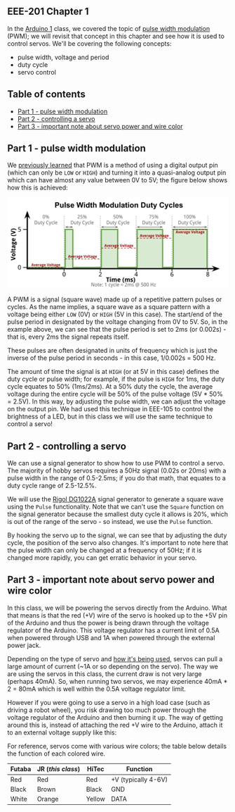 ## EEE-201 Chapter 1

In the [Arduino 1](https://github.com/techshop/EEE-105-Arduino-1) class, we covered the topic of [pulse width modulation](https://github.com/techshop/EEE-105-Arduino-1/tree/master/chapter_3#part-2---pwm-digital-output) (PWM); we will revisit that concept in this chapter and see how it is used to control servos.  We'll be covering the following concepts:
- pulse width, voltage and period
- duty cycle
- servo control

## Table of contents

* [Part 1 - pulse width modulation](#part-1---pulse-width-modulation)
* [Part 2 - controlling a servo](#part-2---controlling-a-servo)
* [Part 3 - important note about servo power and wire color](#part-3---important-note-about-servo-power-and-wire-color)

## Part 1 - pulse width modulation

We [previously learned](https://github.com/techshop/EEE-105-Arduino-1/tree/master/chapter_3#part-2---pwm-digital-output) that PWM is a method of using a digital output pin (which can only be `LOW` or `HIGH`) and turning it into a quasi-analog output pin which can have almost any value between 0V to 5V; the figure below shows how this is achieved:

<p align="center">
    <img src="https://raw.githubusercontent.com/techshop/EEE-201-Arduino-2/master/chapter_1/PWM.png">
</p>

A PWM is a signal (square wave) made up of a repetitive pattern pulses or cycles.  As the name implies, a square wave as a square pattern with a voltage being either `LOW` (0V) or `HIGH` (5V in this case). The start/end of the pulse period in designated by the voltage changing from 0V to 5V.  So, in the example above, we can see that the pulse period is set to 2ms (or 0.002s) - that is, every 2ms the signal repeats itself.

These pulses are often designated in units of frequency which is just the inverse of the pulse period in seconds - in this case, 1/0.002s = 500 Hz.  

The amount of time the signal is at `HIGH` (or at 5V in this case) defines the duty cycle or pulse width; for example, if the pulse is `HIGH` for 1ms, the duty cycle equates to 50% (1ms/2ms).  At a 50% duty the cycle, the average voltage during the entire cycle will be 50% of the pulse voltage (5V * 50% = 2.5V).  In this way, by adjusting the pulse width, we can adjust the voltage on the output pin.  We had used this technique in EEE-105 to control the brightness of a LED, but in this class we will use the same technique to control a servo!

## Part 2 - controlling a servo

We can use a signal generator to show how to use PWM to control a servo.  The majority of hobby servos requires a 50Hz signal (0.02s or 20ms) with a pulse width in the range of 0.5-2.5ms; if you do that math, that equates to a duty cycle range of 2.5-12.5%.

We will use the [Rigol DG1022A](https://www.rigolna.com/products/waveform-generators/dg1000/) signal generator to generate a square wave using the `Pulse` functionality.  Note that we can't use the `Square` function on the signal generator because the smallest duty cycle it allows is 20%, which is out of the range of the servo - so instead, we use the `Pulse` function.

By hooking the servo up to the signal, we can see that by adjusting the duty cycle, the position of the servo also changes.  It's important to note here that the pulse width can only be changed at a frequency of 50Hz; if it is changed more rapidly, you can get erratic behavior in your servo.

## Part 3 - important note about servo power and wire color

In this class, we will be powering the servos directly from the Arduino.  What that means is that the red (+V) wire of the servo is hooked up to the +5V pin of the Arduino and thus the power is being drawn through the voltage regulator of the Arduino.  This voltage regulator has a current limit of 0.5A when powered through USB and 1A when powered through the external power jack.

Depending on the type of servo and [how it's being used](http://electronics.stackexchange.com/a/53504/127025), servos can pull a large amount of current (~1A or so depending on the servo).  The way we are using the servos in this class, the current draw is not very large (perhaps 40mA).  So, when running two servos, we may experience 40mA * 2 = 80mA which is well within the 0.5A voltage regulator limit.

However if you were going to use a servo in a high load case (such as driving a robot wheel), you risk drawing too much power through the voltage regulator of the Arduino and then burning it up.  The way of getting around this is, instead of attaching the red +V wire to the Arduino, attach it to an external voltage supply like this:

For reference, servos come with various wire colors; the table below details the function of each colored wire.

Futaba | JR (*this class*) | HiTec | Function
--- | --- | --- | ---
Red | Red | Red | +V (typically 4-6V)
Black | Brown | Black | GND
White | Orange | Yellow | DATA
